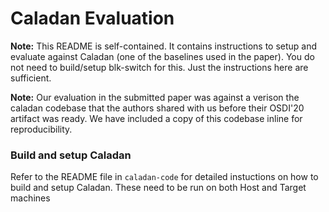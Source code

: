 # Caladan Evaluation

**Note:** This README is self-contained. It contains instructions to setup and evaluate against Caladan (one of the baselines used in the paper). You do not need to build/setup blk-switch for this. Just the instructions here are sufficient.

**Note:** Our evaluation in the submitted paper was against a verison the caladan codebase that the authors shared with us before their OSDI'20 artifact was ready. We have included a copy of this codebase inline for reproducibility.

### Build and setup Caladan
Refer to the README file in `caladan-code` for detailed instuctions on how to build and setup Caladan. These need to be run on both Host and Target machines

